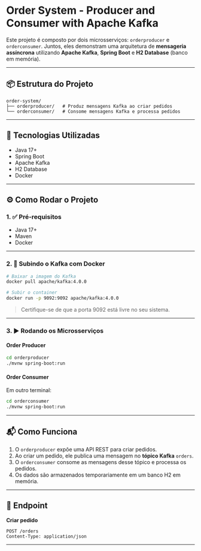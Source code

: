 # Order System - Producer and Consumer with Apache Kafka

Este projeto é composto por dois microsserviços: `orderproducer` e `orderconsumer`. Juntos, eles demonstram uma arquitetura de **mensageria assíncrona** utilizando **Apache Kafka**, **Spring Boot** e **H2 Database** (banco em memória).

---

## 📦 Estrutura do Projeto

```
order-system/
├── orderproducer/   # Produz mensagens Kafka ao criar pedidos
└── orderconsumer/   # Consome mensagens Kafka e processa pedidos
```

---

## 🚀 Tecnologias Utilizadas

- Java 17+
- Spring Boot
- Apache Kafka
- H2 Database
- Docker

---

## ⚙️ Como Rodar o Projeto

### 1. ✅ Pré-requisitos

- Java 17+
- Maven
- Docker

---

### 2. 🐳 Subindo o Kafka com Docker

```bash
# Baixar a imagem do Kafka
docker pull apache/kafka:4.0.0

# Subir o container
docker run -p 9092:9092 apache/kafka:4.0.0
```

> Certifique-se de que a porta 9092 está livre no seu sistema.

---

### 3. ▶️ Rodando os Microsserviços

#### Order Producer

```bash
cd orderproducer
./mvnw spring-boot:run
```

#### Order Consumer

Em outro terminal:

```bash
cd orderconsumer
./mvnw spring-boot:run
```

---

## 📬 Como Funciona

1. O `orderproducer` expõe uma API REST para criar pedidos.
2. Ao criar um pedido, ele publica uma mensagem no **tópico Kafka** `orders`.
3. O `orderconsumer` consome as mensagens desse tópico e processa os pedidos.
4. Os dados são armazenados temporariamente em um banco H2 em memória.

---

## 📮 Endpoint

**Criar pedido**
```http
POST /orders
Content-Type: application/json
```

---
